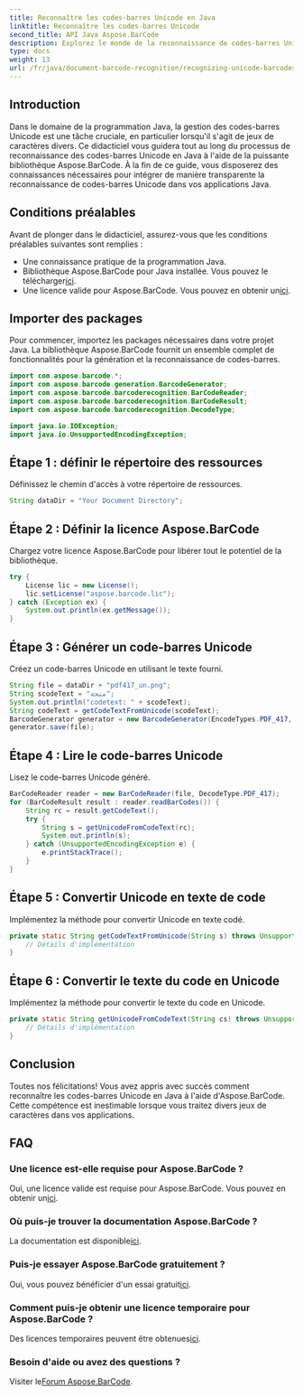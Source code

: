 ```yaml
---
title: Reconnaître les codes-barres Unicode en Java
linktitle: Reconnaître les codes-barres Unicode
second_title: API Java Aspose.BarCode
description: Explorez le monde de la reconnaissance de codes-barres Unicode en Java avec Aspose.BarCode. Suivez notre guide étape par étape pour intégrer de manière transparente divers jeux de caractères dans vos applications.
type: docs
weight: 13
url: /fr/java/document-barcode-recognition/recognizing-unicode-barcodes/
---
```


## Introduction

Dans le domaine de la programmation Java, la gestion des codes-barres Unicode est une tâche cruciale, en particulier lorsqu'il s'agit de jeux de caractères divers. Ce didacticiel vous guidera tout au long du processus de reconnaissance des codes-barres Unicode en Java à l'aide de la puissante bibliothèque Aspose.BarCode. À la fin de ce guide, vous disposerez des connaissances nécessaires pour intégrer de manière transparente la reconnaissance de codes-barres Unicode dans vos applications Java.

## Conditions préalables

Avant de plonger dans le didacticiel, assurez-vous que les conditions préalables suivantes sont remplies :

- Une connaissance pratique de la programmation Java.
-  Bibliothèque Aspose.BarCode pour Java installée. Vous pouvez le télécharger[ici](https://releases.aspose.com/barcode/java/).
-  Une licence valide pour Aspose.BarCode. Vous pouvez en obtenir un[ici](https://purchase.aspose.com/buy).

## Importer des packages

Pour commencer, importez les packages nécessaires dans votre projet Java. La bibliothèque Aspose.BarCode fournit un ensemble complet de fonctionnalités pour la génération et la reconnaissance de codes-barres.

```java
import com.aspose.barcode.*;
import com.aspose.barcode.generation.BarcodeGenerator;
import com.aspose.barcode.barcoderecognition.BarCodeReader;
import com.aspose.barcode.barcoderecognition.BarCodeResult;
import com.aspose.barcode.barcoderecognition.DecodeType;

import java.io.IOException;
import java.io.UnsupportedEncodingException;
```

## Étape 1 : définir le répertoire des ressources

Définissez le chemin d'accès à votre répertoire de ressources.

```java
String dataDir = "Your Document Directory";
```

## Étape 2 : Définir la licence Aspose.BarCode

Chargez votre licence Aspose.BarCode pour libérer tout le potentiel de la bibliothèque.

```java
try {
    License lic = new License();
    lic.setLicense("aspose.barcode.lic");
} catch (Exception ex) {
    System.out.println(ex.getMessage());
}
```

## Étape 3 : Générer un code-barres Unicode

Créez un code-barres Unicode en utilisant le texte fourni.

```java
String file = dataDir + "pdf417_un.png";
String scodeText = "منحة";
System.out.println("codetext: " + scodeText);
String codeText = getCodeTextFromUnicode(scodeText);
BarcodeGenerator generator = new BarcodeGenerator(EncodeTypes.PDF_417, codeText);
generator.save(file);
```

## Étape 4 : Lire le code-barres Unicode

Lisez le code-barres Unicode généré.

```java
BarCodeReader reader = new BarCodeReader(file, DecodeType.PDF_417);
for (BarCodeResult result : reader.readBarCodes()) {
    String rc = result.getCodeText();
    try {
        String s = getUnicodeFromCodeText(rc);
        System.out.println(s);
    } catch (UnsupportedEncodingException e) {
        e.printStackTrace();
    }
}
```

## Étape 5 : Convertir Unicode en texte de code

Implémentez la méthode pour convertir Unicode en texte codé.

```java
private static String getCodeTextFromUnicode(String s) throws UnsupportedEncodingException {
    // Détails d'implémentation
}

```

## Étape 6 : Convertir le texte du code en Unicode

Implémentez la méthode pour convertir le texte du code en Unicode.

```java
private static String getUnicodeFromCodeText(String cs) throws UnsupportedEncodingException {
    // Détails d'implémentation
}
```

## Conclusion

Toutes nos félicitations! Vous avez appris avec succès comment reconnaître les codes-barres Unicode en Java à l'aide d'Aspose.BarCode. Cette compétence est inestimable lorsque vous traitez divers jeux de caractères dans vos applications.

## FAQ

### Une licence est-elle requise pour Aspose.BarCode ?
Oui, une licence valide est requise pour Aspose.BarCode. Vous pouvez en obtenir un[ici](https://purchase.aspose.com/buy).

### Où puis-je trouver la documentation Aspose.BarCode ?
 La documentation est disponible[ici](https://reference.aspose.com/barcode/java/).

### Puis-je essayer Aspose.BarCode gratuitement ?
 Oui, vous pouvez bénéficier d'un essai gratuit[ici](https://releases.aspose.com/).

### Comment puis-je obtenir une licence temporaire pour Aspose.BarCode ?
 Des licences temporaires peuvent être obtenues[ici](https://purchase.aspose.com/temporary-license/).

### Besoin d'aide ou avez des questions ?
 Visiter le[Forum Aspose.BarCode](https://forum.aspose.com/c/barcode/13).